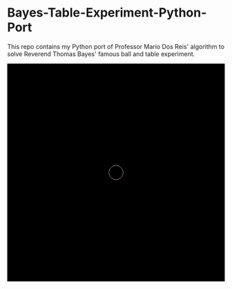 # Bayes-Table-Experiment-Python-Port

This repo contains my Python port of Professor Mario Dos Reis' algorithm to solve Reverend Thomas Bayes' famous ball and table experiment.


![](demo.gif)
